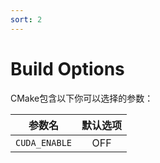 ```yaml
---
sort: 2
---
```


# Build Options

CMake包含以下你可以选择的参数：

|    参数名     | 默认选项 |
| :-----------: | :------: |
| `CUDA_ENABLE` |   OFF    |

